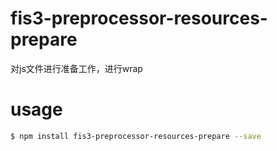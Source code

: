# fis3-preprocessor-resources-prepare
对js文件进行准备工作，进行wrap


# usage

```bash
$ npm install fis3-preprocessor-resources-prepare --save
```